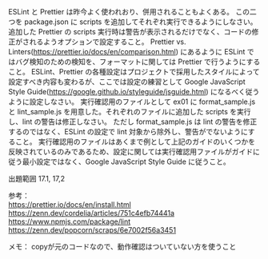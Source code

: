 ESLint と Prettier は昨今よく使われおり、併用されることもよくある。
この二つを package.json に scripts を追加してそれぞれ実行できるようにしなさい。
追加した Prettier の scripts 実行時は警告が表示されるだけでなく、コードの修正がされるようオプションで設定すること。
Prettier vs. Linters(https://prettier.io/docs/en/comparison.html) にあるように ESLint ではバグ検知のための検知を、フォーマットに関しては Prettier で行うようにすること。
ESLint、Prettier の各種設定はプロジェクトで採用したスタイルによって設定すべき内容も変わるが、ここでは設定の練習として Google JavaScript Style Guide(https://google.github.io/styleguide/jsguide.html) になるべく従うように設定しなさい。
実行確認用のファイルとして ex01 に format_sample.js と lint_sample.js を用意した。それぞれのファイルに追加した scripts を実行し、lint の警告は修正しなさい。
ただし format_sample.js は lint の警告を修正するのではなく、ESLint の設定で lint 対象から除外し、警告がでないようにすること。
実行確認用のファイルはあくまで例として上記のガイドのいくつかを反映されているのみであるため、設定に関しては実行確認用ファイルがガイドに従う最小設定ではなく、Google JavaScript Style Guide に従うこと。

出題範囲 17.1, 17,2

参考：  
https://prettier.io/docs/en/install.html  
https://zenn.dev/cordelia/articles/751c4efb74441a  
https://www.npmjs.com/package/lint
https://zenn.dev/popcorn/scraps/6e7002f56a3451

メモ：
copyが元のコードなので、動作確認はついていない方を使うこと
